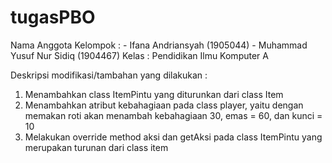 # tugasPBO
Nama Anggota Kelompok : - Ifana Andriansyah (1905044) 
                        - Muhammad Yusuf Nur Sidiq (1904467)
Kelas : Pendidikan Ilmu Komputer A

Deskripsi modifikasi/tambahan yang dilakukan :
1. Menambahkan class ItemPintu yang diturunkan dari class Item
2. Menambahkan atribut kebahagiaan pada class player, yaitu dengan memakan roti akan menambah kebahagiaan 30, emas = 60, dan kunci = 10
3. Melakukan override method aksi dan getAksi pada class ItemPintu yang merupakan turunan dari class item
